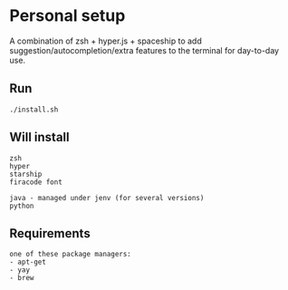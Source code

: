 # Personal setup

A combination of zsh + hyper.js + spaceship to add suggestion/autocompletion/extra features to the terminal for day-to-day use.

## Run

```
./install.sh
```

## Will install

```
zsh
hyper
starship
firacode font

java - managed under jenv (for several versions)
python
```

## Requirements
```
one of these package managers:
- apt-get
- yay
- brew
```
